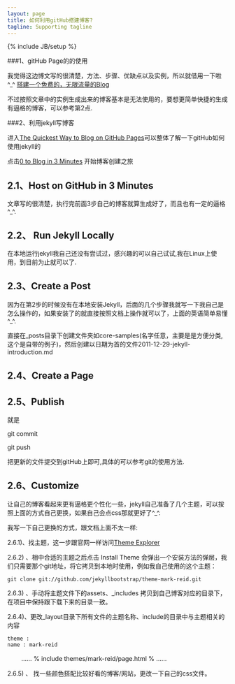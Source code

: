 ```yaml
---
layout: page
title: 如何利用gitHub搭建博客?
tagline: Supporting tagline
---
```

{% include JB/setup %}


###1、gitHub Page的的使用

我觉得这边博文写的很清楚，方法、步骤、优缺点以及实例，所以就借用一下啦^_^
[搭建一个免费的，无限流量的Blog](http://www.ruanyifeng.com/blog/2012/08/blogging_with_jekyll.html)

不过按照文章中的实例生成出来的博客基本是无法使用的，要想更简单快捷的生成有逼格的博客，可以参考第2点.
 
###2、利用jekyll写博客

进入[The Quickest Way to Blog on GitHub Pages](http://jekyllbootstrap.com/)可以整体了解一下gitHub如何使用jekyll的

点击[0 to Blog in 3 Minutes](http://jekyllbootstrap.com/usage/jekyll-quick-start.html) 开始博客创建之旅

## 2.1、Host on GitHub in 3 Minutes

文章写的很清楚，执行完前面3步自己的博客就算生成好了，而且也有一定的逼格^_^.

## 2.2、 Run Jekyll Locally

在本地运行jekyll我自己还没有尝试过，感兴趣的可以自己试试,我在Linux上使用，到目前为止就可以了.

## 2.3、Create a Post

因为在第2步的时候没有在本地安装Jekyll，后面的几个步骤我就写一下我自己是怎么操作的，如果安装了的就直接按照文档上操作就可以了，上面的英语简单易懂^_^.

直接在_posts目录下创建文件夹如core-samples(名字任意，主要是是方便分类,这个是自带的例子)，然后创建以日期为首的文件2011-12-29-jekyll-introduction.md

## 2.4、Create a Page


## 2.5、Publish

就是

git commit

git push 

把更新的文件提交到gitHub上即可,具体的可以参考git的使用方法.

## 2.6、Customize

让自己的博客看起来更有逼格更个性化一些，jekyll自己准备了几个主题，可以按照上面的方式自己更换，如果自己会点css那就更好了^_^.

我写一下自己更换的方式，跟文档上面不太一样:

2.6.1)、找主题，这一步跟官网一样访问[Theme Explorer](http://themes.jekyllbootstrap.com/)

2.6.2) 、相中合适的主题之后点击 Install Theme 会弹出一个安装方法的弹层，我们只需要那个git地址，将它拷贝到本地时使用，例如我自己使用的这个主题：

	git clone git://github.com/jekyllbootstrap/theme-mark-reid.git

2.6.3) 、手动将主题文件下的assets、_includes 拷贝到自己博客对应的目录下，在项目中保持跟下载下来的目录一致。

2.6.4)、更改_layout目录下所有文件的主题名称、include的目录中与主题相关的内容

	theme :
	name : mark-reid
　　	......
	% include themes/mark-reid/page.html %
	......
	
2.6.5) 、 找一些颜色搭配比较好看的博客/网站，更改一下自己的css文件。

